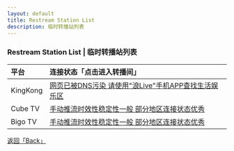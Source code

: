```yaml
---
layout: default
title: Restream Station List
description: 临时转播站列表
---
```


### Restream Station List | 临时转播站列表

| 平台 | 连接状态「点击进入转播间」 |
|:-----|:---------------------------|
| KingKong | [网页已被DNS污染 请使用"浪Live"手机APP查找生活娱乐区](https://www.kingkong.com.tw/4194288) |
| Cube TV | [手动推流时效性稳定性一般 部分地区连接状态优秀](https://www.cube.tv/30195834) |
| Bigo TV | [手动推流时效性稳定性一般 部分地区连接状态优秀](http://www.bigo.tv/301987746) |

[返回「Back」](./)
